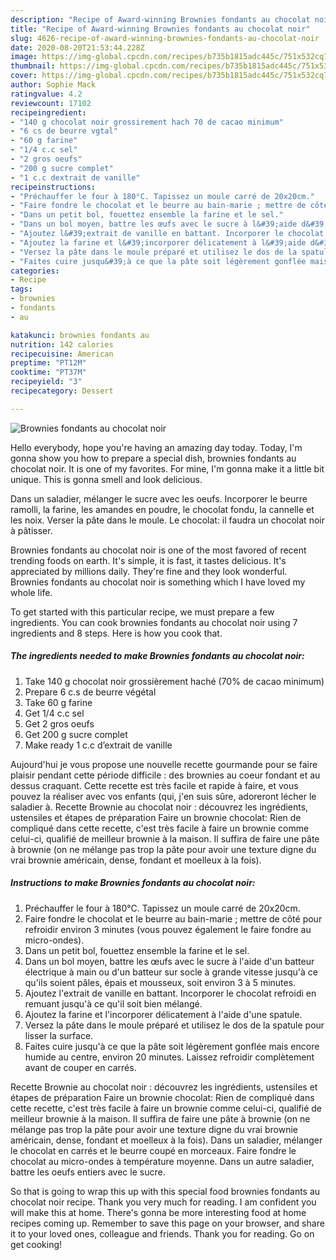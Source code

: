 ```yaml
---
description: "Recipe of Award-winning Brownies fondants au chocolat noir"
title: "Recipe of Award-winning Brownies fondants au chocolat noir"
slug: 4626-recipe-of-award-winning-brownies-fondants-au-chocolat-noir
date: 2020-08-20T21:53:44.228Z
image: https://img-global.cpcdn.com/recipes/b735b1815adc445c/751x532cq70/brownies-fondants-au-chocolat-noir-photo-principale-de-la-recette.jpg
thumbnail: https://img-global.cpcdn.com/recipes/b735b1815adc445c/751x532cq70/brownies-fondants-au-chocolat-noir-photo-principale-de-la-recette.jpg
cover: https://img-global.cpcdn.com/recipes/b735b1815adc445c/751x532cq70/brownies-fondants-au-chocolat-noir-photo-principale-de-la-recette.jpg
author: Sophie Mack
ratingvalue: 4.2
reviewcount: 17102
recipeingredient:
- "140 g chocolat noir grossirement hach 70 de cacao minimum"
- "6 cs de beurre vgtal"
- "60 g farine"
- "1/4 c.c sel"
- "2 gros oeufs"
- "200 g sucre complet"
- "1 c.c dextrait de vanille"
recipeinstructions:
- "Préchauffer le four à 180°C. Tapissez un moule carré de 20x20cm."
- "Faire fondre le chocolat et le beurre au bain-marie ; mettre de côté pour refroidir environ 3 minutes (vous pouvez également le faire fondre au micro-ondes)."
- "Dans un petit bol, fouettez ensemble la farine et le sel."
- "Dans un bol moyen, battre les œufs avec le sucre à l&#39;aide d&#39;un batteur électrique à main ou d&#39;un batteur sur socle à grande vitesse jusqu&#39;à ce qu&#39;ils soient pâles, épais et mousseux, soit environ 3 à 5 minutes."
- "Ajoutez l&#39;extrait de vanille en battant. Incorporer le chocolat refroidi en remuant jusqu&#39;à ce qu&#39;il soit bien mélangé."
- "Ajoutez la farine et l&#39;incorporer délicatement à l&#39;aide d&#39;une spatule."
- "Versez la pâte dans le moule préparé et utilisez le dos de la spatule pour lisser la surface."
- "Faites cuire jusqu&#39;à ce que la pâte soit légèrement gonflée mais encore humide au centre, environ 20 minutes. Laissez refroidir complètement avant de couper en carrés."
categories:
- Recipe
tags:
- brownies
- fondants
- au

katakunci: brownies fondants au 
nutrition: 142 calories
recipecuisine: American
preptime: "PT12M"
cooktime: "PT37M"
recipeyield: "3"
recipecategory: Dessert

---
```



![Brownies fondants au chocolat noir](https://img-global.cpcdn.com/recipes/b735b1815adc445c/751x532cq70/brownies-fondants-au-chocolat-noir-photo-principale-de-la-recette.jpg)

Hello everybody, hope you're having an amazing day today. Today, I'm gonna show you how to prepare a special dish, brownies fondants au chocolat noir. It is one of my favorites. For mine, I'm gonna make it a little bit unique. This is gonna smell and look delicious.

Dans un saladier, mélanger le sucre avec les oeufs. Incorporer le beurre ramolli, la farine, les amandes en poudre, le chocolat fondu, la cannelle et les noix. Verser la pâte dans le moule. Le chocolat: il faudra un chocolat noir à pâtisser.

Brownies fondants au chocolat noir is one of the most favored of recent trending foods on earth. It's simple, it is fast, it tastes delicious. It's appreciated by millions daily. They're fine and they look wonderful. Brownies fondants au chocolat noir is something which I have loved my whole life.


To get started with this particular recipe, we must prepare a few ingredients. You can cook brownies fondants au chocolat noir using 7 ingredients and 8 steps. Here is how you cook that.

<!--inarticleads1-->

##### The ingredients needed to make Brownies fondants au chocolat noir:

1. Take 140 g chocolat noir grossièrement haché (70% de cacao minimum)
1. Prepare 6 c.s de beurre végétal
1. Take 60 g farine
1. Get 1/4 c.c sel
1. Get 2 gros oeufs
1. Get 200 g sucre complet
1. Make ready 1 c.c d’extrait de vanille


Aujourd&#39;hui je vous propose une nouvelle recette gourmande pour se faire plaisir pendant cette période difficile : des brownies au coeur fondant et au dessus craquant. Cette recette est très facile et rapide à faire, et vous pouvez la réaliser avec vos enfants (qui, j&#39;en suis sûre, adoreront lécher le saladier à. Recette Brownie au chocolat noir : découvrez les ingrédients, ustensiles et étapes de préparation Faire un brownie chocolat: Rien de compliqué dans cette recette, c&#39;est très facile à faire un brownie comme celui-ci, qualifié de meilleur brownie à la maison. Il suffira de faire une pâte à brownie (on ne mélange pas trop la pâte pour avoir une texture digne du vrai brownie américain, dense, fondant et moelleux à la fois). 

<!--inarticleads2-->

##### Instructions to make Brownies fondants au chocolat noir:

1. Préchauffer le four à 180°C. Tapissez un moule carré de 20x20cm.
1. Faire fondre le chocolat et le beurre au bain-marie ; mettre de côté pour refroidir environ 3 minutes (vous pouvez également le faire fondre au micro-ondes).
1. Dans un petit bol, fouettez ensemble la farine et le sel.
1. Dans un bol moyen, battre les œufs avec le sucre à l&#39;aide d&#39;un batteur électrique à main ou d&#39;un batteur sur socle à grande vitesse jusqu&#39;à ce qu&#39;ils soient pâles, épais et mousseux, soit environ 3 à 5 minutes.
1. Ajoutez l&#39;extrait de vanille en battant. Incorporer le chocolat refroidi en remuant jusqu&#39;à ce qu&#39;il soit bien mélangé.
1. Ajoutez la farine et l&#39;incorporer délicatement à l&#39;aide d&#39;une spatule.
1. Versez la pâte dans le moule préparé et utilisez le dos de la spatule pour lisser la surface.
1. Faites cuire jusqu&#39;à ce que la pâte soit légèrement gonflée mais encore humide au centre, environ 20 minutes. Laissez refroidir complètement avant de couper en carrés.


Recette Brownie au chocolat noir : découvrez les ingrédients, ustensiles et étapes de préparation Faire un brownie chocolat: Rien de compliqué dans cette recette, c&#39;est très facile à faire un brownie comme celui-ci, qualifié de meilleur brownie à la maison. Il suffira de faire une pâte à brownie (on ne mélange pas trop la pâte pour avoir une texture digne du vrai brownie américain, dense, fondant et moelleux à la fois). Dans un saladier, mélanger le chocolat en carrés et le beurre coupé en morceaux. Faire fondre le chocolat au micro-ondes à température moyenne. Dans un autre saladier, battre les oeufs entiers avec le sucre. 

So that is going to wrap this up with this special food brownies fondants au chocolat noir recipe. Thank you very much for reading. I am confident you will make this at home. There's gonna be more interesting food at home recipes coming up. Remember to save this page on your browser, and share it to your loved ones, colleague and friends. Thank you for reading. Go on get cooking!
